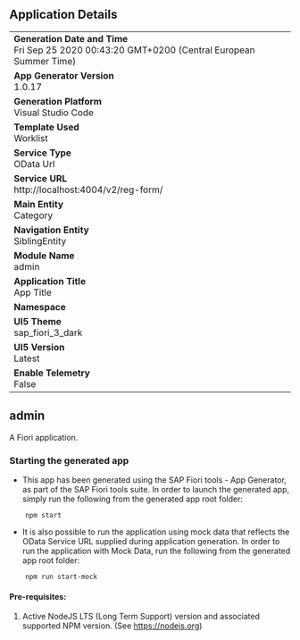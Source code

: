 ## Application Details
|               |
| ------------- |
|**Generation Date and Time**<br>Fri Sep 25 2020 00:43:20 GMT+0200 (Central European Summer Time)|
|**App Generator Version**<br>1.0.17|
|**Generation Platform**<br>Visual Studio Code|
|**Template Used**<br>Worklist|
|**Service Type**<br>OData Url|
|**Service URL**<br>http://localhost:4004/v2/reg-form/|
|**Main Entity**<br>Category|
|**Navigation Entity**<br>SiblingEntity|
|**Module Name**<br>admin|
|**Application Title**<br>App Title|
|**Namespace**<br>|
|**UI5 Theme**<br>sap_fiori_3_dark|
|**UI5 Version**<br>Latest |
|**Enable Telemetry**<br>False |

## admin

A Fiori application.

### Starting the generated app

-   This app has been generated using the SAP Fiori tools - App Generator, as part of the SAP Fiori tools suite.  In order to launch the generated app, simply run the following from the generated app root folder:

```
    npm start
```

- It is also possible to run the application using mock data that reflects the OData Service URL supplied during application generation.  In order to run the application with Mock Data, run the following from the generated app root folder:

```
    npm run start-mock
```


#### Pre-requisites:

1. Active NodeJS LTS (Long Term Support) version and associated supported NPM version.  (See https://nodejs.org)



